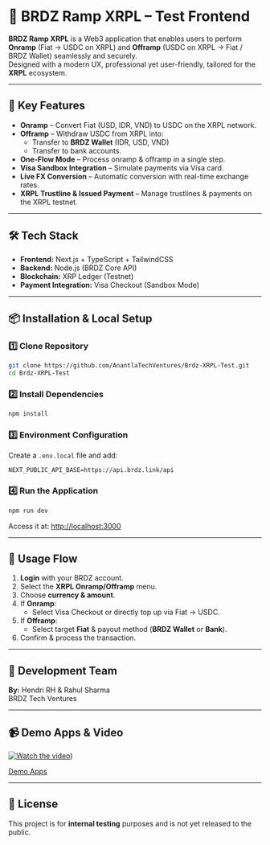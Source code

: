 # 🚀 BRDZ Ramp XRPL – Test Frontend

**BRDZ Ramp XRPL** is a Web3 application that enables users to perform **Onramp** (Fiat → USDC on XRPL) and **Offramp** (USDC on XRPL → Fiat / BRDZ Wallet) seamlessly and securely.  
Designed with a modern UX, professional yet user-friendly, tailored for the **XRPL** ecosystem.

---

## 🌟 Key Features
- **Onramp** – Convert Fiat (USD, IDR, VND) to USDC on the XRPL network.
- **Offramp** – Withdraw USDC from XRPL into:
  - Transfer to **BRDZ Wallet** (IDR, USD, VND)
  - Transfer to bank accounts.
- **One-Flow Mode** – Process onramp & offramp in a single step.
- **Visa Sandbox Integration** – Simulate payments via Visa card.
- **Live FX Conversion** – Automatic conversion with real-time exchange rates.
- **XRPL Trustline & Issued Payment** – Manage trustlines & payments on the XRPL testnet.

---

## 🛠 Tech Stack
- **Frontend:** Next.js + TypeScript + TailwindCSS
- **Backend:** Node.js (BRDZ Core API)
- **Blockchain:** XRP Ledger (Testnet)
- **Payment Integration:** Visa Checkout (Sandbox Mode)

---

## 📦 Installation & Local Setup

### 1️⃣ Clone Repository
```bash
git clone https://github.com/AnantlaTechVentures/Brdz-XRPL-Test.git
cd Brdz-XRPL-Test
```

### 2️⃣ Install Dependencies
```bash
npm install
```

### 3️⃣ Environment Configuration
Create a `.env.local` file and add:
```env
NEXT_PUBLIC_API_BASE=https://api.brdz.link/api
```

### 4️⃣ Run the Application
```bash
npm run dev
```
Access it at: [http://localhost:3000](http://localhost:3000)

---

## 🎯 Usage Flow

1. **Login** with your BRDZ account.
2. Select the **XRPL Onramp/Offramp** menu.
3. Choose **currency & amount**.
4. If **Onramp**:
   - Select Visa Checkout or directly top up via Fiat → USDC.
5. If **Offramp**:
   - Select target **Fiat** & payout method (**BRDZ Wallet** or **Bank**).
6. Confirm & process the transaction.

---

## 👥 Development Team
**By:** Hendri RH & Rahul Sharma  
BRDZ Tech Ventures

---

## 📹 Demo Apps & Video

[![Watch the video](https://i9.ytimg.com/vi_webp/APHzpURSffM/mqdefault.webp?v=689f9f25&sqp=CPzB_sQG&rs=AOn4CLB0eyAQerHqkJ7NFM65uZsYmnrnwg)](https://youtu.be/APHzpURSffM))

[Demo Apps](https://bxr-three.vercel.app/)

---

## 📜 License
This project is for **internal testing** purposes and is not yet released to the public.
